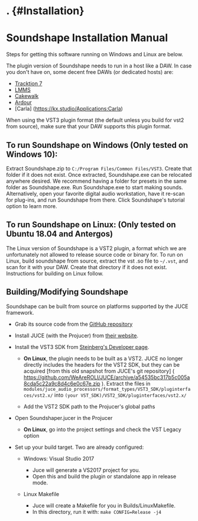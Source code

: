 . {#Installation}
===================

# Soundshape Installation Manual

Steps for getting this software running on Windows and Linux are below.

The plugin version of Soundshape needs to run in a host like a DAW.
In case you don't have on, some decent free DAWs (or dedicated hosts) are:
- [Tracktion 7]( https://www.tracktion.com/products/t7-daw )
- [LMMS]( https://lmms.io/ )
- [Cakewalk](https://www.bandlab.com/products/cakewalk)
- [Ardour]( https://ardour.org/ ) 
- [Carla] (https://kx.studio/Applications:Carla)

When using the VST3 plugin format (the default unless you
build for vst2 from source), make sure that your DAW
supports this plugin format.

## To run Soundshape on Windows (Only tested on Windows 10):

Extract Soundshape.zip to `C:/Program Files/Common Files/VST3`.
Create that folder if it does not exist. Once extracted, Soundshape.exe
can be relocated anywhere desired. We recommend having a folder for
presets in the same folder as Soundshape.exe. Run Soundshape.exe to start
making sounds. Alternatively, open your favorite digital audio workstation,
have it re-scan for plug-ins, and run Soundshape from there. Click
Soundshape's tutorial option to learn more.

## To run Soundshape on Linux: (Only tested on Ubuntu 18.04 and Antergos)
The Linux version of Soundshape is a VST2 plugin, a format
which we are unfortunately not allowed to release source code or binary for.
To run on Linux, build soundshape from source, 
extract the vst .so file to `~/.vst`, and scan for it with your DAW.
Create that directory if it does not exist. Instructions for building on
Linux follow.

## Building/Modifying Soundshape
Soundshape can be built from source on platforms supported by the JUCE
framework.
- Grab its source code from the [GitHub repository]( 
https://github.com/danreiter/Soundshape )
- Install JUCE (with the Projucer) from [their website]( https://juce.com ).
- Install the VST3 SDK from [Steinberg's Developer page]( https://www.steinberg.net/en/company/developers.html).
    + **On Linux**, the plugin needs to be built as a VST2. JUCE no longer directly
    includes the headers for the VST2 SDK, but they can be acquired [from this
    old snapshot from JUCE's git repository]
    ( https://github.com/WeAreROLI/JUCE/archive/a54535bc317b5c005a8cda5c22a9c8d4c6e0c67e.zip ).
    Extract the files in
    `modules/juce_audio_processors/format_types/VST3_SDK/pluginterfaces/vst2.x/`
    into 
    `(your VST_SDK)/VST2_SDK/pluginterfaces/vst2.x/`
    
    + Add the VST2 SDK path to the Projucer's global paths
    
- Open Soundshaper.jucer in the Projucer
    + **On Linux**, go into the project settings and check the VST Legacy option
    
- Set up your build target.
Two are already configured:
    + Windows: Visual Studio 2017
        * Juce will generate a VS2017 project for you.
        * Open this and build the plugin or standalone app in 
        release mode.
    
    + Linux Makefile
        * Juce will create a Makefile for you in Builds/LinuxMakefile.
        * In this directory, run it with: 
        `make CONFIG=Release -j4`
        